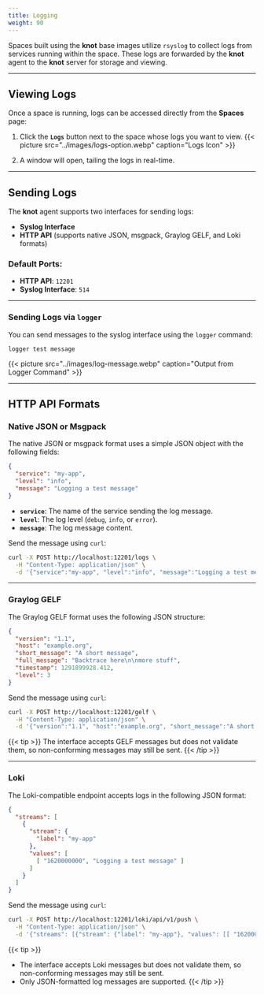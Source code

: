 ```yaml
---
title: Logging
weight: 90
---
```


Spaces built using the **knot** base images utilize `rsyslog` to collect logs from services running within the space. These logs are forwarded by the **knot** agent to the **knot** server for storage and viewing.

---

## Viewing Logs

Once a space is running, logs can be accessed directly from the **Spaces** page:

1. Click the **`Logs`** button next to the space whose logs you want to view.
   {{< picture src="../images/logs-option.webp" caption="Logs Icon" >}}

2. A window will open, tailing the logs in real-time.

---

## Sending Logs

The **knot** agent supports two interfaces for sending logs:
- **Syslog Interface**
- **HTTP API** (supports native JSON, msgpack, Graylog GELF, and Loki formats)

### Default Ports:
- **HTTP API**: `12201`
- **Syslog Interface**: `514`

---

### Sending Logs via `logger`

You can send messages to the syslog interface using the `logger` command:

```shell
logger test message
```

{{< picture src="../images/log-message.webp" caption="Output from Logger Command" >}}

---

## HTTP API Formats

### Native JSON or Msgpack

The native JSON or msgpack format uses a simple JSON object with the following fields:

```json
{
  "service": "my-app",
  "level": "info",
  "message": "Logging a test message"
}
```

- **`service`**: The name of the service sending the log message.
- **`level`**: The log level (`debug`, `info`, or `error`).
- **`message`**: The log message content.

Send the message using `curl`:

```bash
curl -X POST http://localhost:12201/logs \
  -H "Content-Type: application/json" \
  -d '{"service":"my-app", "level":"info", "message":"Logging a test message"}'
```

---

### Graylog GELF

The Graylog GELF format uses the following JSON structure:

```json
{
  "version": "1.1",
  "host": "example.org",
  "short_message": "A short message",
  "full_message": "Backtrace here\n\nmore stuff",
  "timestamp": 1291899928.412,
  "level": 3
}
```

Send the message using `curl`:

```bash
curl -X POST http://localhost:12201/gelf \
  -H "Content-Type: application/json" \
  -d '{"version":"1.1", "host":"example.org", "short_message":"A short message", "full_message":"Backtrace here\n\nmore stuff", "timestamp":1291899928.412, "level":3}'
```

{{< tip >}}
The interface accepts GELF messages but does not validate them, so non-conforming messages may still be sent.
{{< /tip >}}

---

### Loki

The Loki-compatible endpoint accepts logs in the following JSON format:

```json
{
  "streams": [
    {
      "stream": {
        "label": "my-app"
      },
      "values": [
        [ "1620000000", "Logging a test message" ]
      ]
    }
  ]
}
```

Send the message using `curl`:

```bash
curl -X POST http://localhost:12201/loki/api/v1/push \
  -H "Content-Type: application/json" \
  -d '{"streams": [{"stream": {"label": "my-app"}, "values": [[ "1620000000", "Logging a test message" ]]}]}'
```

{{< tip >}}
- The interface accepts Loki messages but does not validate them, so non-conforming messages may still be sent.
- Only JSON-formatted log messages are supported.
{{< /tip >}}
